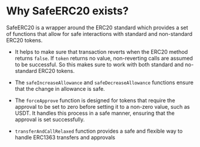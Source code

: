 # Why SafeERC20 exists?

SafeERC20 is a wrapper around the ERC20 standard which provides a set of functions that allow for safe interactions with standard and non-standard ERC20 tokens.

- It helps to make sure that transaction reverts when the ERC20 method returns `false`. If `token` returns no value, non-reverting calls are assumed to be successful. So this makes sure to work with both standard and no-standard ERC20 tokens.

- The `safeIncreaseAllowance` and `safeDecreaseAllowance` functions ensure that the change in allowance is safe.

- The `forceApprove` function is designed for tokens that require the approval to be set to zero before setting it to a non-zero value, such as USDT. It handles this process in a safe manner, ensuring that the approval is set successfully.

- `transferAndCallRelaxed` function provides a safe and flexible way to handle ERC1363 transfers and approvals
